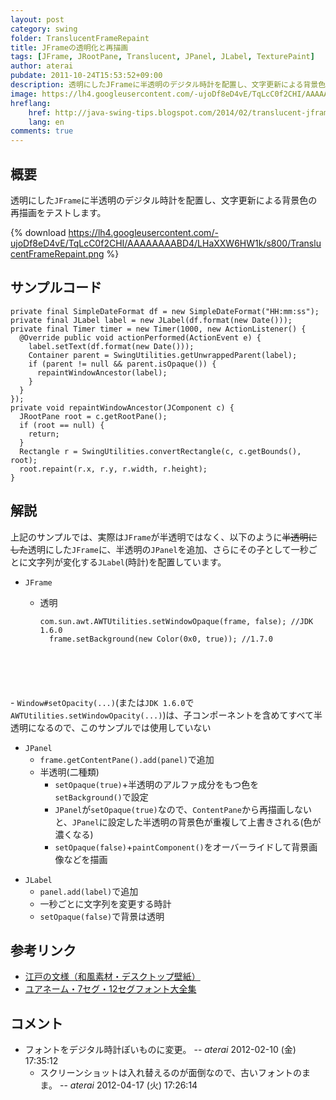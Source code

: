 ```yaml
---
layout: post
category: swing
folder: TranslucentFrameRepaint
title: JFrameの透明化と再描画
tags: [JFrame, JRootPane, Translucent, JPanel, JLabel, TexturePaint]
author: aterai
pubdate: 2011-10-24T15:53:52+09:00
description: 透明にしたJFrameに半透明のデジタル時計を配置し、文字更新による背景色の再描画をテストします。
image: https://lh4.googleusercontent.com/-ujoDf8eD4vE/TqLcC0f2CHI/AAAAAAAABD4/LHaXXW6HW1k/s800/TranslucentFrameRepaint.png
hreflang:
    href: http://java-swing-tips.blogspot.com/2014/02/translucent-jframe-repaint.html
    lang: en
comments: true
---
```

## 概要
透明にした`JFrame`に半透明のデジタル時計を配置し、文字更新による背景色の再描画をテストします。

{% download https://lh4.googleusercontent.com/-ujoDf8eD4vE/TqLcC0f2CHI/AAAAAAAABD4/LHaXXW6HW1k/s800/TranslucentFrameRepaint.png %}

## サンプルコード
<pre class="prettyprint"><code>private final SimpleDateFormat df = new SimpleDateFormat("HH:mm:ss");
private final JLabel label = new JLabel(df.format(new Date()));
private final Timer timer = new Timer(1000, new ActionListener() {
  @Override public void actionPerformed(ActionEvent e) {
    label.setText(df.format(new Date()));
    Container parent = SwingUtilities.getUnwrappedParent(label);
    if (parent != null &amp;&amp; parent.isOpaque()) {
      repaintWindowAncestor(label);
    }
  }
});
private void repaintWindowAncestor(JComponent c) {
  JRootPane root = c.getRootPane();
  if (root == null) {
    return;
  }
  Rectangle r = SwingUtilities.convertRectangle(c, c.getBounds(), root);
  root.repaint(r.x, r.y, r.width, r.height);
}
</code></pre>

## 解説
上記のサンプルでは、実際は`JFrame`が半透明ではなく、以下のように~~半透明にした~~透明にした`JFrame`に、半透明の`JPanel`を追加、さらにその子として一秒ごとに文字列が変化する`JLabel`(時計)を配置しています。

- `JFrame`
    - 透明
        
        <pre class="prettyprint"><code>com.sun.awt.AWTUtilities.setWindowOpaque(frame, false); //JDK 1.6.0
        frame.setBackground(new Color(0x0, true)); //1.7.0
</code></pre>
    - `Window#setOpacity(...)`(または`JDK 1.6.0`で`AWTUtilities.setWindowOpacity(...)`)は、子コンポーネントを含めてすべて半透明になるので、このサンプルでは使用していない

<!-- dummy comment line for breaking list -->

- `JPanel`
    - `frame.getContentPane().add(panel)`で追加
    - 半透明(二種類)
        - `setOpaque(true)`+半透明のアルファ成分をもつ色を`setBackground()`で設定
        - `JPanel`が`setOpaque(true)`なので、`ContentPane`から再描画しないと、`JPanel`に設定した半透明の背景色が重複して上書きされる(色が濃くなる)
        - `setOpaque(false)`+`paintComponent()`をオーバーライドして背景画像などを描画

<!-- dummy comment line for breaking list -->

- `JLabel`
    - `panel.add(label)`で追加
    - 一秒ごとに文字列を変更する時計
    - `setOpaque(false)`で背景は透明

<!-- dummy comment line for breaking list -->

## 参考リンク
- [江戸の文様（和風素材・デスクトップ壁紙）](http://www.viva-edo.com/komon/edokomon.html)
- [ユアネーム・7セグ・12セグフォント大全集](http://www.yourname.jp/soft/digitalfonts-20090306.shtml)

<!-- dummy comment line for breaking list -->

## コメント
- フォントをデジタル時計ぽいものに変更。 -- *aterai* 2012-02-10 (金) 17:35:12
    - スクリーンショットは入れ替えるのが面倒なので、古いフォントのまま。 -- *aterai* 2012-04-17 (火) 17:26:14

<!-- dummy comment line for breaking list -->
